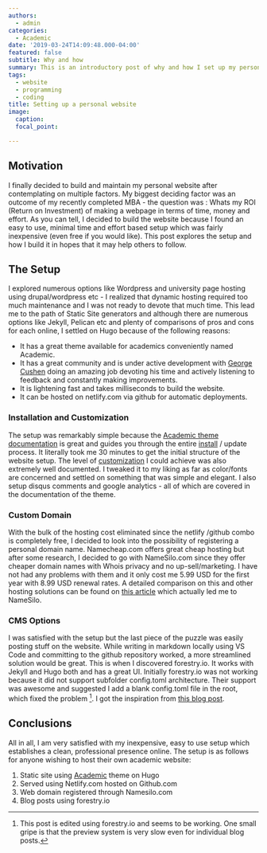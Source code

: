 ```yaml
---
authors:
  - admin
categories:
  - Academic
date: '2019-03-24T14:09:48.000-04:00'
featured: false
subtitle: Why and how
summary: This is an introductory post of why and how I set up my personal website
tags:
  - website
  - programming
  - coding
title: Setting up a personal website
image:
  caption: 
  focal_point: 

---
```

## Motivation

I finally decided to build and maintain my personal website after contemplating on multiple factors. My biggest deciding factor was an outcome of my recently completed MBA - the question was : Whats my ROI (Return on Investment) of making a webpage in terms of time, money and effort. As you can tell, I decided to build the website because I found an easy to use, minimal time and effort based setup which was fairly inexpensive (even free if you would like). This post explores the setup and how I build it in hopes that it may help others to follow.

## The Setup

I explored numerous options like Wordpress and university page hosting using drupal/wordpress etc - I realized that dynamic hosting required too much maintenance and I was not ready to devote that much time. This lead me to the path of Static Site generators and although there are numerous options like Jekyll, Pelican etc and plenty of comparisons of pros and cons for each online, I settled on Hugo because of the following reasons:

* It has a great theme available for academics conveniently named Academic.
* It has a great community and is under active development with [George Cushen](https://georgecushen.com/) doing an amazing job devoting his time and actively listening to feedback and constantly making improvements.
* It is lightening fast and takes milliseconds to build the website.
* It can be hosted on netlify.com via github for automatic deployments.

### Installation and Customization

The setup was remarkably simple because the [Academic theme documentation](https://sourcethemes.com/academic/) is great and guides you through the entire [install](https://sourcethemes.com/academic/docs/install/) / update process. It literally took me 30 minutes to get the initial structure of the website setup. The level of [customization](https://sourcethemes.com/academic/docs/customization/) I could achieve was also extremely well documented. I tweaked it to my liking as far as color/fonts are concerned and settled on something that was simple and elegant. I also setup disqus comments and google analytics - all of which are covered in the documentation of the theme.

### Custom Domain

With the bulk of the hosting cost eliminated since the netlify /github combo is completely free, I decided to look into the possibility of registering a personal domain name. Namecheap.com offers great cheap hosting but after some research, I decided to go with NameSilo.com since they offer cheaper domain names with Whois privacy and no up-sell/marketing. I have not had any problems with them and it only cost me 5.99 USD for the first year with 8.99 USD renewal rates. A detailed comparison on this and other hosting solutions can be found on [this article](https://medium.com/@steelwagstaff/how-to-make-a-website-d1e83f30043b) which actually led me to NameSilo.

### CMS Options

I was satisfied with the setup but the last piece of the puzzle was easily posting stuff on the website. While writing in markdown locally using VS Code and committing to the github repository worked, a more streamlined solution would be great. This is when I discovered forestry.io. It works with Jekyll and Hugo both and has a great UI. Initially forestry.io was not working because it did not support subfolder config.toml architecture. Their support was awesome and suggested I add a blank config.toml file in the root, which fixed the problem [^1]. I got the inspiration from [this blog post](https://haodong.io/blogging-with-hugo-and-netlify-and-forestry-io/).

## Conclusions

All in all, I am very satisfied with my inexpensive, easy to use setup which establishes a clean, professional presence online. The setup is as follows for anyone wishing to host their own academic website:

1. Static site using [Academic](https://sourcethemes.com/academic/) theme on Hugo
2. Served using Netlify.com hosted on Github.com
3. Web domain registered through Namesilo.com
4. Blog posts using forestry.io

[^1]: This post is edited using forestry.io and seems to be working. One small gripe is that the preview system is very slow even for individual blog posts.